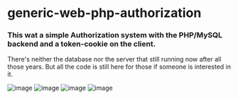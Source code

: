 # generic-web-php-authorization
### This wat a simple Authorization system with the PHP/MySQL backend and a token-cookie on the client.
There's neither the database nor the server that still running now after all those years. But all the code is still here for those
if someone is interested in it.

![image](https://github.com/user-attachments/assets/9306d562-17e0-45da-afdb-785cbef93a9d)
![image](https://github.com/user-attachments/assets/377f909e-3d9a-44f0-a1ad-e2466ad34363)
![image](https://github.com/user-attachments/assets/db4cf3a3-3861-49a6-a852-5f452366c7c5)
![image](https://github.com/user-attachments/assets/8df779ce-a129-43a8-b159-db805fdaed37)

